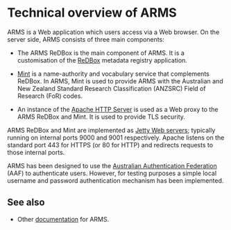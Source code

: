 # Technical overview of ARMS

ARMS is a Web application which users access via a Web browser.
On the server side, ARMS consists of three main components:

- The ARMS ReDBox is the main component of ARMS. It is a customisation
  of the [ReDBox](http://www.redboxresearchdata.com.au) metadata
  registry application.

- [Mint](http://www.redboxresearchdata.com.au) is a name-authority and
  vocabulary service that complements ReDBox. In ARMS, Mint is used to
  provide ARMS with the Australian and New Zealand Standard Research
  Classification (ANZSRC) Field of Research (FoR) codes.

- An instance of the [Apache HTTP
  Server](http://projects.apache.org/projects/http_server.html) is
  used as a Web proxy to the ARMS ReDBox and Mint. It is used
  to provide TLS security.

ARMS ReDBox and Mint are implemented as [Jetty Web
servers](http://www.eclipse.org/jetty/); typically running on internal
ports 9000 and 9001 respectively. Apache listens on the standard port
443 for HTTPS (or 80 for HTTP) and redirects requests to those
internal ports.

ARMS has been designed to use the [Australian Authentication
Federation](http://aaf.edu.au) (AAF) to authenticate users. However,
for testing purposes a simple local username and password
authentication mechanism has been implemented.

## See also

- Other [documentation](README.md) for ARMS.